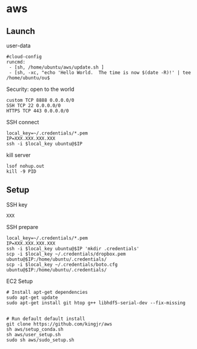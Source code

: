 # aws
## Launch

user-data
```
#cloud-config
runcmd:
 - [sh, /home/ubuntu/aws/update.sh ]
 - [sh, -xc, "echo 'Hello World.  The time is now $(date -R)!' | tee /home/ubuntu/ou$
```

Security: open to the world
```
custom TCP 8888 0.0.0.0/0
SSH TCP 22 0.0.0.0/0
HTTPS TCP 443 0.0.0.0/0
```

SSH connect
```
local_key=~/.credentials/*.pem
IP=XXX.XXX.XXX.XXX
ssh -i $local_key ubuntu@$IP
```

kill server
```
lsof nohup.out
kill -9 PID
```


## Setup

SSH key

```
XXX
```

SSH prepare
```
local_key=~/.credentials/*.pem
IP=XXX.XXX.XXX.XXX
ssh -i $local_key ubuntu@$IP 'mkdir .credentials'
scp -i $local_key ~/.credentials/dropbox.pem ubuntu@$IP:/home/ubuntu/.credentials/
scp -i $local_key ~/.credentials/boto.cfg ubuntu@$IP:/home/ubuntu/.credentials/
```

EC2 Setup

```
# Install apt-get dependencies
sudo apt-get update
sudo apt-get install git htop g++ libhdf5-serial-dev --fix-missing


# Run default default install
git clone https://github.com/kingjr/aws
sh aws/setup_conda.sh
sh aws/user_setup.sh
sudo sh aws/sudo_setup.sh
```


